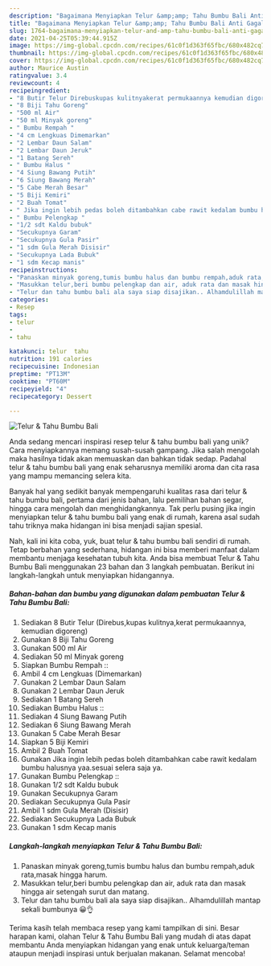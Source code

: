 ```yaml
---
description: "Bagaimana Menyiapkan Telur &amp;amp; Tahu Bumbu Bali Anti Gagal"
title: "Bagaimana Menyiapkan Telur &amp;amp; Tahu Bumbu Bali Anti Gagal"
slug: 1764-bagaimana-menyiapkan-telur-and-amp-tahu-bumbu-bali-anti-gagal
date: 2021-04-25T05:39:44.915Z
image: https://img-global.cpcdn.com/recipes/61c0f1d363f65fbc/680x482cq70/telur-tahu-bumbu-bali-foto-resep-utama.jpg
thumbnail: https://img-global.cpcdn.com/recipes/61c0f1d363f65fbc/680x482cq70/telur-tahu-bumbu-bali-foto-resep-utama.jpg
cover: https://img-global.cpcdn.com/recipes/61c0f1d363f65fbc/680x482cq70/telur-tahu-bumbu-bali-foto-resep-utama.jpg
author: Maurice Austin
ratingvalue: 3.4
reviewcount: 4
recipeingredient:
- "8 Butir Telur Direbuskupas kulitnyakerat permukaannya kemudian digoreng"
- "8 Biji Tahu Goreng"
- "500 ml Air"
- "50 ml Minyak goreng"
- " Bumbu Rempah "
- "4 cm Lengkuas Dimemarkan"
- "2 Lembar Daun Salam"
- "2 Lembar Daun Jeruk"
- "1 Batang Sereh"
- " Bumbu Halus "
- "4 Siung Bawang Putih"
- "6 Siung Bawang Merah"
- "5 Cabe Merah Besar"
- "5 Biji Kemiri"
- "2 Buah Tomat"
- " Jika ingin lebih pedas boleh ditambahkan cabe rawit kedalam bumbu halusnya yaasesuai selera saja ya"
- " Bumbu Pelengkap "
- "1/2 sdt Kaldu bubuk"
- "Secukupnya Garam"
- "Secukupnya Gula Pasir"
- "1 sdm Gula Merah Disisir"
- "Secukupnya Lada Bubuk"
- "1 sdm Kecap manis"
recipeinstructions:
- "Panaskan minyak goreng,tumis bumbu halus dan bumbu rempah,aduk rata,masak hingga harum."
- "Masukkan telur,beri bumbu pelengkap dan air, aduk rata dan masak hingga air setengah surut dan matang."
- "Telur dan tahu bumbu bali ala saya siap disajikan.. Alhamdulillah mantap sekali bumbunya 😀👌"
categories:
- Resep
tags:
- telur
- 
- tahu

katakunci: telur  tahu 
nutrition: 191 calories
recipecuisine: Indonesian
preptime: "PT13M"
cooktime: "PT60M"
recipeyield: "4"
recipecategory: Dessert

---
```



![Telur &amp; Tahu Bumbu Bali](https://img-global.cpcdn.com/recipes/61c0f1d363f65fbc/680x482cq70/telur-tahu-bumbu-bali-foto-resep-utama.jpg)

Anda sedang mencari inspirasi resep telur &amp; tahu bumbu bali yang unik? Cara menyiapkannya memang susah-susah gampang. Jika salah mengolah maka hasilnya tidak akan memuaskan dan bahkan tidak sedap. Padahal telur &amp; tahu bumbu bali yang enak seharusnya memiliki aroma dan cita rasa yang mampu memancing selera kita.

Banyak hal yang sedikit banyak mempengaruhi kualitas rasa dari telur &amp; tahu bumbu bali, pertama dari jenis bahan, lalu pemilihan bahan segar, hingga cara mengolah dan menghidangkannya. Tak perlu pusing jika ingin menyiapkan telur &amp; tahu bumbu bali yang enak di rumah, karena asal sudah tahu triknya maka hidangan ini bisa menjadi sajian spesial.




Nah, kali ini kita coba, yuk, buat telur &amp; tahu bumbu bali sendiri di rumah. Tetap berbahan yang sederhana, hidangan ini bisa memberi manfaat dalam membantu menjaga kesehatan tubuh kita. Anda bisa membuat Telur &amp; Tahu Bumbu Bali menggunakan 23 bahan dan 3 langkah pembuatan. Berikut ini langkah-langkah untuk menyiapkan hidangannya.

<!--inarticleads1-->

##### Bahan-bahan dan bumbu yang digunakan dalam pembuatan Telur &amp; Tahu Bumbu Bali:

1. Sediakan 8 Butir Telur (Direbus,kupas kulitnya,kerat permukaannya, kemudian digoreng)
1. Gunakan 8 Biji Tahu Goreng
1. Gunakan 500 ml Air
1. Sediakan 50 ml Minyak goreng
1. Siapkan  Bumbu Rempah ::
1. Ambil 4 cm Lengkuas (Dimemarkan)
1. Gunakan 2 Lembar Daun Salam
1. Gunakan 2 Lembar Daun Jeruk
1. Sediakan 1 Batang Sereh
1. Sediakan  Bumbu Halus ::
1. Sediakan 4 Siung Bawang Putih
1. Sediakan 6 Siung Bawang Merah
1. Gunakan 5 Cabe Merah Besar
1. Siapkan 5 Biji Kemiri
1. Ambil 2 Buah Tomat
1. Gunakan  Jika ingin lebih pedas boleh ditambahkan cabe rawit kedalam bumbu halusnya yaa.sesuai selera saja ya.
1. Gunakan  Bumbu Pelengkap ::
1. Gunakan 1/2 sdt Kaldu bubuk
1. Gunakan Secukupnya Garam
1. Sediakan Secukupnya Gula Pasir
1. Ambil 1 sdm Gula Merah (Disisir)
1. Sediakan Secukupnya Lada Bubuk
1. Gunakan 1 sdm Kecap manis




<!--inarticleads2-->

##### Langkah-langkah menyiapkan Telur &amp; Tahu Bumbu Bali:

1. Panaskan minyak goreng,tumis bumbu halus dan bumbu rempah,aduk rata,masak hingga harum.
1. Masukkan telur,beri bumbu pelengkap dan air, aduk rata dan masak hingga air setengah surut dan matang.
1. Telur dan tahu bumbu bali ala saya siap disajikan.. Alhamdulillah mantap sekali bumbunya 😀👌




Terima kasih telah membaca resep yang kami tampilkan di sini. Besar harapan kami, olahan Telur &amp; Tahu Bumbu Bali yang mudah di atas dapat membantu Anda menyiapkan hidangan yang enak untuk keluarga/teman ataupun menjadi inspirasi untuk berjualan makanan. Selamat mencoba!
